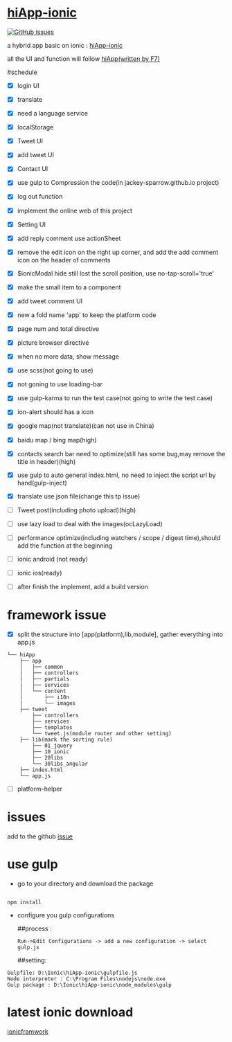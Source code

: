 # [hiApp-ionic](http://jackey-sparrow.github.io/)

[![GitHub issues](https://img.shields.io/github/issues/Jackey-Sparrow/hiApp-ionic.svg?style=flat-square)](https://github.com/Jackey-Sparrow/hiApp-ionic/issues)

a hybrid app basic on ionic : [hiApp-ionic](http://jackey-sparrow.github.io/)

all the UI and function will follow [hiApp(written by F7)](http://hi.dearb.me/)

#schedule

- [x] login UI 
- [x] translate
- [x] need a language service
- [x] localStorage 
- [x] Tweet UI
- [x] add tweet UI
- [x] Contact UI
- [x] use gulp to Compression the code(in jackey-sparrow.github.io project)
- [x] log out function
- [x] implement the online web of this project
- [x] Setting UI
- [x] add reply comment use actionSheet
- [x] remove the edit icon on the right up corner, and add the add comment icon on the header of comments
- [x] $ionicModal hide still lost the scroll position, use no-tap-scroll='true'
- [x] make the small item to a component
- [x] add tweet comment UI
- [x] new a fold name 'app' to keep the platform code 
- [x] page num and total directive
- [x] picture browser directive
- [x] when no more data, show message
- [x] use scss(not going to use)
- [x] not goning to use loading-bar
- [x] use gulp-karma to run the test case(not going to write the test case)
- [x] ion-alert should has a icon
- [x] google map(not translate)(can not use in China)
- [x] baidu map / bing map(high)
- [x] contacts search bar need to optimize(still has some bug,may remove the title in header)(high)
- [x] use gulp to auto general index.html, no need to inject the script url by hand(gulp-inject)
- [x] translate use json file(change this tp issue)
- [ ] Tweet post(including photo upload)(high)
- [ ] use lazy load to deal with the images(ocLazyLoad)
- [ ] performance optimize(including watchers / scope / digest time),should add the function at the beginning
- [ ] ionic android (not ready)
- [ ] ionic ios(ready)
- [ ] after finish the implement, add a build version




# framework issue
- [x] split the structure into [app(platform),lib,module], gather everything into app.js


```
└── hiApp
    ├── app
    │   ├── common
    |   ├── controllers
    |   ├── partials
    |   ├── services
    │   └── content
    |       ├── i18n
    |       └── images
    ├── tweet
        ├── controllers
        ├── services
        ├── templates
        └── tweet.js(module router and other setting)
    ├── lib(mark the sorting rule)
        ├── 01_jquery
        ├── 10_ionic
        ├── 20libs
        └── 30libs_angular
    ├── index.html
    └── app.js
```


- [ ] platform-helper

# issues

add to the github [issue](https://github.com/Jackey-Sparrow/hiApp-ionic/issues)


# use gulp
- go to your directory and download the package

```

npm install

```

- configure you gulp configurations

  ##process :

  ```
  Run->Edit Configurations -> add a new configuration -> select gulp.js
  ```


  ##setting:


 ```
 Gulpfile: D:\Ionic\hiApp-ionic\gulpfile.js
 Node interpreter : C:\Program Files\nodejs\node.exe
 Gulp package : D:\Ionic\hiApp-ionic\node_modules\gulp
 ```
 
 
 # latest ionic download 
 
 [ionicframwork](http://code.ionicframework.com/#)
